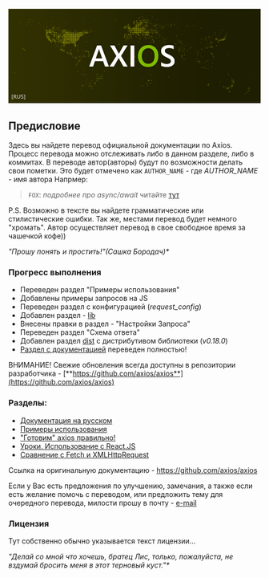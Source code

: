 
![axios-rus-docs](/assets/img/axios.jpg)

## Предисловие

Здесь вы найдете перевод официальной документации по Axios. Процесс перевода можно отслеживать либо в данном разделе, либо в коммитах. В переводе автор(авторы) будут по возможности делать свои пометки. Это будет отмечено как ```AUTHOR_NAME``` - где *AUTHOR_NAME* - имя автора
Напрмер: 
> ```FOX```: *подробнее про async/await* читайте [тут](https://developer.mozilla.org/ru/docs/Web/JavaScript/Reference/Statements/async_function)

P.S. Возможно в тексте вы найдете грамматические или стилистические ошибки. Так же, местами перевод будет немного "хромать". Автор осуществляет перевод в свое свободное время за чашечкой кофе)) 

_"Прошу понять и простить!"(Сашка Бородач)*_


### Прогресс выполнения
- Переведен раздел "Примеры использования"
- Добавлены примеры запросов на JS
- Переведен раздел с конфигурацией (*request_config*)
- Добавлен раздел - [lib](/lib/)
- Внесены правки в раздел - "Настройки Запроса"
- Переведен раздел "Схема ответа"
- Добавлен раздел [dist](/dist/) с дистрибутивом библиотеки (*v0.18.0*)
- [Раздел с документацией](/docs/) переведен полностью!

ВНИМАНИЕ! Свежие обновления всегда доступны в репозитории разработчика - [**https://github.com/axios/axios**](https://github.com/axios/axios)


### Разделы:
- [Документация на русском](/docs/)
- [Примеры использования](/examples/)
- ["Готовим" axios правильно!](/cookbook.md)
- [Уроки. Использование с React.JS](/lessons/)
- [Cравнение с Fetch и XMLHttpRequest](compare.md)

Ссылка на оригинальную документацию - https://github.com/axios/axios

Если у Вас есть предложения по улучшению, замечания, а также если есть желание помочь с переводом, или предложить тему для очередного перевода, милости прошу в почту - [e-mail](mailto:trickyfox85@gmail.com)

### Лицензия
Тут собственно обычно указывается текст лицензии... 

_"Делай со мной что хочешь, братец Лис, только, пожалуйста, не вздумай бросить меня в этот терновый куст."*_
